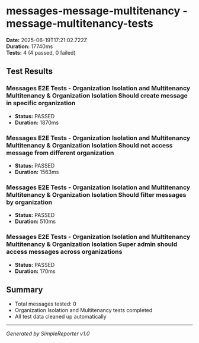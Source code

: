 # messages-message-multitenancy - message-multitenancy-tests

**Date:** 2025-06-19T17:21:02.722Z  
**Duration:** 17740ms  
**Tests:** 4 (4 passed, 0 failed)

## Test Results


### Messages E2E Tests - Organization Isolation and Multitenancy Multitenancy & Organization Isolation Should create message in specific organization
- **Status:** PASSED
- **Duration:** 1870ms



### Messages E2E Tests - Organization Isolation and Multitenancy Multitenancy & Organization Isolation Should not access message from different organization
- **Status:** PASSED
- **Duration:** 1563ms



### Messages E2E Tests - Organization Isolation and Multitenancy Multitenancy & Organization Isolation Should filter messages by organization
- **Status:** PASSED
- **Duration:** 510ms



### Messages E2E Tests - Organization Isolation and Multitenancy Multitenancy & Organization Isolation Super admin should access messages across organizations
- **Status:** PASSED
- **Duration:** 170ms



## Summary

- Total messages tested: 0
- Organization Isolation and Multitenancy tests completed
- All test data cleaned up automatically

---
*Generated by SimpleReporter v1.0*
